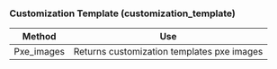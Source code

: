 ### Customization Template (customization\_template)

| Method      | Use                                        |
| ----------- | ------------------------------------------ |
| Pxe\_images | Returns customization templates pxe images |
